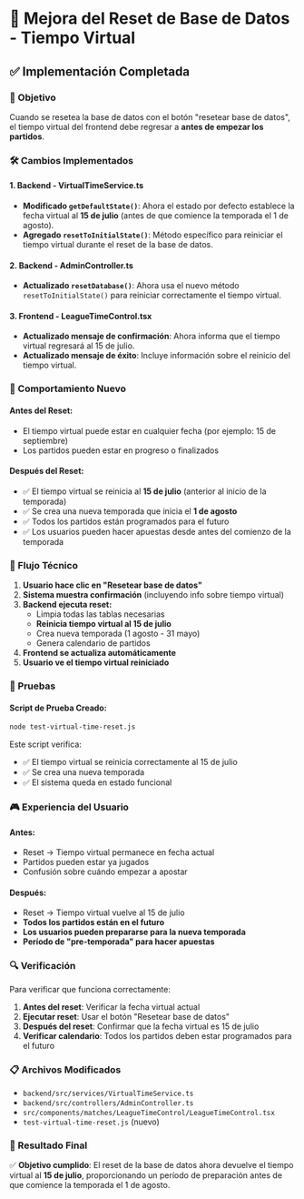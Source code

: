 # 🔄 Mejora del Reset de Base de Datos - Tiempo Virtual

## ✅ Implementación Completada

### 🎯 Objetivo
Cuando se resetea la base de datos con el botón "resetear base de datos", el tiempo virtual del frontend debe regresar a **antes de empezar los partidos**.

### 🛠️ Cambios Implementados

#### 1. Backend - VirtualTimeService.ts
- **Modificado `getDefaultState()`**: Ahora el estado por defecto establece la fecha virtual al **15 de julio** (antes de que comience la temporada el 1 de agosto).
- **Agregado `resetToInitialState()`**: Método específico para reiniciar el tiempo virtual durante el reset de la base de datos.

#### 2. Backend - AdminController.ts
- **Actualizado `resetDatabase()`**: Ahora usa el nuevo método `resetToInitialState()` para reiniciar correctamente el tiempo virtual.

#### 3. Frontend - LeagueTimeControl.tsx
- **Actualizado mensaje de confirmación**: Ahora informa que el tiempo virtual regresará al 15 de julio.
- **Actualizado mensaje de éxito**: Incluye información sobre el reinicio del tiempo virtual.

### 📅 Comportamiento Nuevo

#### Antes del Reset:
- El tiempo virtual puede estar en cualquier fecha (por ejemplo: 15 de septiembre)
- Los partidos pueden estar en progreso o finalizados

#### Después del Reset:
- ✅ El tiempo virtual se reinicia al **15 de julio** (anterior al inicio de la temporada)
- ✅ Se crea una nueva temporada que inicia el **1 de agosto**
- ✅ Todos los partidos están programados para el futuro
- ✅ Los usuarios pueden hacer apuestas desde antes del comienzo de la temporada

### 🔧 Flujo Técnico

1. **Usuario hace clic en "Resetear base de datos"**
2. **Sistema muestra confirmación** (incluyendo info sobre tiempo virtual)
3. **Backend ejecuta reset:**
   - Limpia todas las tablas necesarias
   - **Reinicia tiempo virtual al 15 de julio**
   - Crea nueva temporada (1 agosto - 31 mayo)
   - Genera calendario de partidos
4. **Frontend se actualiza automáticamente**
5. **Usuario ve el tiempo virtual reiniciado**

### 🧪 Pruebas

#### Script de Prueba Creado:
```bash
node test-virtual-time-reset.js
```

Este script verifica:
- ✅ El tiempo virtual se reinicia correctamente al 15 de julio
- ✅ Se crea una nueva temporada
- ✅ El sistema queda en estado funcional

### 🎮 Experiencia del Usuario

#### Antes:
- Reset → Tiempo virtual permanece en fecha actual
- Partidos pueden estar ya jugados
- Confusión sobre cuándo empezar a apostar

#### Después:
- Reset → Tiempo virtual vuelve al 15 de julio
- **Todos los partidos están en el futuro**
- **Los usuarios pueden prepararse para la nueva temporada**
- **Período de "pre-temporada" para hacer apuestas**

### 🔍 Verificación

Para verificar que funciona correctamente:

1. **Antes del reset**: Verificar la fecha virtual actual
2. **Ejecutar reset**: Usar el botón "Resetear base de datos"
3. **Después del reset**: Confirmar que la fecha virtual es 15 de julio
4. **Verificar calendario**: Todos los partidos deben estar programados para el futuro

### 📋 Archivos Modificados

- `backend/src/services/VirtualTimeService.ts`
- `backend/src/controllers/AdminController.ts`
- `src/components/matches/LeagueTimeControl/LeagueTimeControl.tsx`
- `test-virtual-time-reset.js` (nuevo)

### 🎯 Resultado Final

✅ **Objetivo cumplido**: El reset de la base de datos ahora devuelve el tiempo virtual al **15 de julio**, proporcionando un período de preparación antes de que comience la temporada el 1 de agosto.
